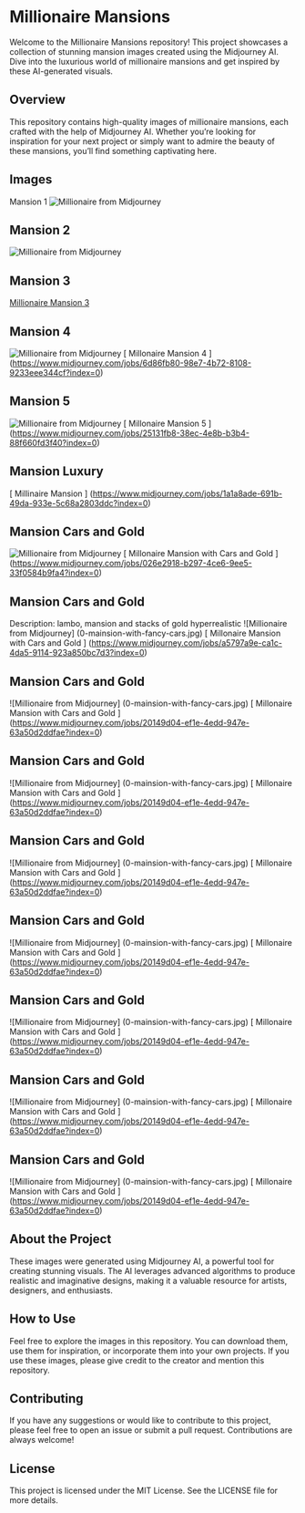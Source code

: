 # Millionaire Mansions
Welcome to the Millionaire Mansions repository! This project showcases a collection of stunning mansion images created using the Midjourney AI. Dive into the luxurious world of millionaire mansions and get inspired by these AI-generated visuals.

## Overview
This repository contains high-quality images of millionaire mansions, each crafted with the help of Midjourney AI. Whether you’re looking for inspiration for your next project or simply want to admire the beauty of these mansions, you’ll find something captivating here.

## Images
Mansion 1
![Millionaire from Midjourney](busterpunc_millionaire_mansion_1.png)

## Mansion 2
![Millionaire from Midjourney](roosevelt777-millionaire-mansion.png)

## Mansion 3
[ Millionaire Mansion 3 ](https://cdn.discordapp.com/attachments/1093703543422201946/1295870641546858590/busterpunc_a_house_that_worth_billion_dollor_with_an_infinity_p_2a7f2c23-a104-4869-83e1-732ba5324382.png?ex=67123355&is=6710e1d5&hm=be08b3cadeef2c5c29e5cbbf372247dc88f61bb5f3bc506abea9dbf987781e3e&)

## Mansion 4
![Millionaire from Midjourney](0-mainsion-with-pool-04.jpg)
[ Millonaire Mansion 4 ] (https://www.midjourney.com/jobs/6d86fb80-98e7-4b72-8108-9233eee344cf?index=0)

## Mansion 5
![Millionaire from Midjourney](0-mansion-05.jpg)
[ Millonaire Mansion 5 ] (https://www.midjourney.com/jobs/25131fb8-38ec-4e8b-b3b4-88f660fd3f40?index=0)

## Mansion Luxury
[ Millinaire Mansion ] (https://www.midjourney.com/jobs/1a1a8ade-691b-49da-933e-5c68a2803ddc?index=0)

## Mansion Cars and Gold
![Millionaire from Midjourney](0-mainsion-with-cars-and-gold.jpg)
[ Millonaire Mansion with Cars and Gold ] (https://www.midjourney.com/jobs/026e2918-b297-4ce6-9ee5-33f0584b9fa4?index=0)

## Mansion Cars and Gold
Description: lambo, mansion and stacks of gold hyperrealistic
![Millionaire from Midjourney] (0-mainsion-with-fancy-cars.jpg)
[ Millonaire Mansion with Cars and Gold ] (https://www.midjourney.com/jobs/a5797a9e-ca1c-4da5-9114-923a850bc7d3?index=0)

## Mansion Cars and Gold
![Millionaire from Midjourney] (0-mainsion-with-fancy-cars.jpg)
[ Millonaire Mansion with Cars and Gold ] (https://www.midjourney.com/jobs/20149d04-ef1e-4edd-947e-63a50d2ddfae?index=0)

## Mansion Cars and Gold
![Millionaire from Midjourney] (0-mainsion-with-fancy-cars.jpg)
[ Millonaire Mansion with Cars and Gold ] (https://www.midjourney.com/jobs/20149d04-ef1e-4edd-947e-63a50d2ddfae?index=0)

## Mansion Cars and Gold
![Millionaire from Midjourney] (0-mainsion-with-fancy-cars.jpg)
[ Millonaire Mansion with Cars and Gold ] (https://www.midjourney.com/jobs/20149d04-ef1e-4edd-947e-63a50d2ddfae?index=0)

## Mansion Cars and Gold
![Millionaire from Midjourney] (0-mainsion-with-fancy-cars.jpg)
[ Millonaire Mansion with Cars and Gold ] (https://www.midjourney.com/jobs/20149d04-ef1e-4edd-947e-63a50d2ddfae?index=0)

## Mansion Cars and Gold
![Millionaire from Midjourney] (0-mainsion-with-fancy-cars.jpg)
[ Millonaire Mansion with Cars and Gold ] (https://www.midjourney.com/jobs/20149d04-ef1e-4edd-947e-63a50d2ddfae?index=0)

## Mansion Cars and Gold
![Millionaire from Midjourney] (0-mainsion-with-fancy-cars.jpg)
[ Millonaire Mansion with Cars and Gold ] (https://www.midjourney.com/jobs/20149d04-ef1e-4edd-947e-63a50d2ddfae?index=0)

## Mansion Cars and Gold
![Millionaire from Midjourney] (0-mainsion-with-fancy-cars.jpg)
[ Millonaire Mansion with Cars and Gold ] (https://www.midjourney.com/jobs/20149d04-ef1e-4edd-947e-63a50d2ddfae?index=0)


## About the Project
These images were generated using Midjourney AI, a powerful tool for creating stunning visuals. The AI leverages advanced algorithms to produce realistic and imaginative designs, making it a valuable resource for artists, designers, and enthusiasts.

## How to Use
Feel free to explore the images in this repository. You can download them, use them for inspiration, or incorporate them into your own projects. If you use these images, please give credit to the creator and mention this repository.

## Contributing
If you have any suggestions or would like to contribute to this project, please feel free to open an issue or submit a pull request. Contributions are always welcome!

## License
This project is licensed under the MIT License. See the LICENSE file for more details.
